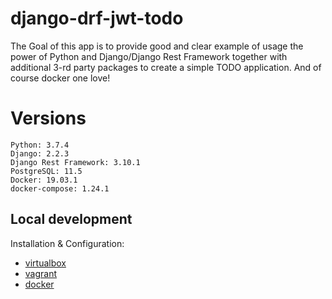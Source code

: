 # django-drf-jwt-todo

The Goal of this app is to provide good and clear example of usage the power of Python and Django/Django Rest Framework together with 
additional 3-rd party packages to create a simple TODO application. And of course docker one love!

# Versions
```
Python: 3.7.4
Django: 2.2.3
Django Rest Framework: 3.10.1
PostgreSQL: 11.5
Docker: 19.03.1
docker-compose: 1.24.1
```

## Local development
Installation & Configuration:
* [virtualbox](./readme/VIRTUALBOX.md)
* [vagrant](./readme/VAGRANT.md)
* [docker](./readme/DOCKER.md)
